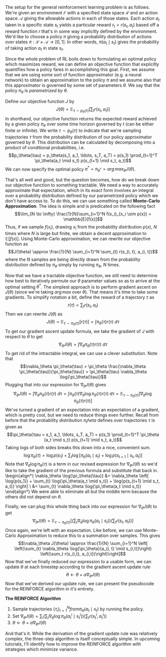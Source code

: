 The setup for the general reinforcement learning problem is as follows. We're given an environment $\mathcal{E}$ with a specified state space $\mathcal{S}$ and an action space $\mathcal{A}$ giving the allowable actions in each of those states. Each action $a_t$ taken in a specific state $s_t$ yields a particular reward $r_t = r(s_t, a_t)$ based off a reward function $r$ that's in some way implicitly defined by the environment. We'd like to choose a policy $\pi$ giving a probability distribution of actions over states $\pi: \mathcal{S} \times \mathcal{A} \to [0, 1]$. In other words, $\pi(a_t \mid s_t)$ gives the probability of taking action $a_t$ in state $s_t$.  
  
Since the whole problem of RL boils down to formulating an optimal policy which maximizes reward, we can define an objective function that explicitly quantifies how a policy fares in accomplishing this goal. First, we assume that we are using some sort of function approximator (e.g. a neural network) to obtain an approximation to the policy $\pi$ and we assume also that this approximator is governed by some set of parameters $\theta$. We say that the policy $\pi_\theta$ is _parametrized by_ $\theta$.  
  
Define our objective function $J$ by $$J(\theta) = \mathbb{E}_{\tau \sim p_\theta(\tau)} \left[ \sum_t r(s_t, a_t) \right]$$ In shorthand, our objective function returns the expected reward achieved by a given policy $\pi_\theta$ over some time horizon governed by $t$ (can be either finite or infinite). We write $\tau \sim p_\theta(\tau)$ to indicate that we're sampling trajectories $\tau$ from the probability distribution of our policy approximator governed by $\theta$. This distribution can be calculated by decomposing into a product of conditional probabilities, i.e. $$p_\theta(\tau) = p_\theta(s_1, a_1, \ldots, s_T, a_T) = p(s_1) \prod_{t=1}^T \pi_\theta(a_t \mid s_t) p(s_{t+1} \mid s_t, a_t)$$ We can now specify the optimal policy $\pi^* = \pi_{\theta^*} = arg\,max_\theta J(\theta)$.  
  
That's all well and good, but the question becomes, how do we break down our objective function to something tractable. We need a way to accurately approximate that expectation, which in its exact form involves an integral over a probability distribution defined by our parametrized policy which we don't have access to. To do this, we can use something called **Monte-Carlo Approximation**. The idea is simple and is predicated on the following fact $$\lim_{N \to \infty} \frac{1}{N}\sum_{i=1}^N f(x_i)_{x_i \sim p(x)} = \mathbb{E}[f(x)]$$ Thus, if we sample $f(x_i)$, drawing $x_i$ from the probability distribution $p(x)$, $N$ times where $N$ is large but finite, we obtain a decent approximation to $\mathbb{E}[f(x)]$. Using Monte-Carlo approximation, we can rewrite our objective function as $$J(\theta) \approx \frac{1}{N} \sum_{i=1}^N \sum_{t} r(s_{i, t}, a_{i, t})$$ where the $N$ samples are being directly drawn from the probability distribution defined by $\pi_\theta$ simply by running $\pi_\theta$, $N$ times.  
  
Now that we have a tractable objective function, we still need to determine how best to iteratively permute our $\theta$ parameter values so as to arrive at the optimal setting $\theta^*$. The simplest approach is to perform gradient ascent on $J(\theta)$ (since we're taking $arg\,max$ over $\theta$). That means it's time to take some gradients. To simplify notation a bit, define the reward of a trajectory $\tau$ as $$r(\tau) = \sum_{t} r(s_t, a_t)$$ Then we can rewrite $J(\theta)$ as $$J(\theta) = \mathbb{E}_{\tau \sim \pi_\theta(\tau)}[r(\tau)] = \int \pi_\theta(\tau) r(\tau)\ d\tau$$ To get our gradient ascent update formula, we take the gradient of $J$ with respect to $\theta$ to get $$\nabla_\theta J(\theta) = \int \nabla_\theta \pi_\theta(\tau)r(\tau)\ d\tau$$ To get rid of the intractable integral, we can use a clever substitution. Note that $$\nabla_\theta \pi_\theta(\tau) = \pi_\theta \frac{\nabla_\theta \pi_\theta(\tau)}{\pi_\theta(\tau)} = \pi_\theta(\tau) \nabla_\theta \log{\pi_\theta(\tau)}$$ Plugging that into our expression for $\nabla_\theta J(\theta)$ gives $$\nabla_\theta J(\theta) = \int \nabla_\theta \pi_\theta(\tau) r(\tau)\ d\tau = \int \pi_\theta(\tau) \nabla_\theta \log{\pi_\theta} (\tau) r(\tau)\ d\tau = \mathbb{E}_{\tau \sim \pi_\theta(\tau)} [\nabla_\theta \log{\pi_\theta(\tau)r(\tau)}]$$ We've turned a gradient of an expectation into an expectation of a gradient, which is pretty cool, but we need to reduce things even further. Recall from before that the probability distribution $\pi_theta$ defines over trajectories $\tau$ is given as $$\pi_\theta(\tau = s_1, a_1, \ldots, s_T, a_T) = p(s_1) \prod_{t=1}^T \pi_\theta (a_t \mid s_t) p(s_{t+1} \mid s_t, a_t)$$ Taking logs of both sides breaks this down into a nice, convenient sum. $$\log \pi_\theta(\tau) = \log p(s_1) + \sum_{t} \log \left[ \pi_\theta(a_t \mid s_t) + \log p(s_{t+1} \mid s_t, a_t) \right]$$ Note that $\nabla_\theta \log \pi_\theta(\tau)$ is a term in our revised expression for $\nabla_\theta J(\theta)$ so we'd like to take the gradient of the previous formula and substitute that back in. \begin{align*} \nabla_\theta \log{\pi_\theta(\tau)} &= \nabla_\theta \left[ \log{p(s_1)} + \sum_{t} \log{\pi_\theta(a_t \mid s_t)} + \log{p(s_{t+1} \mid s_t, a_t)} \right] \\ &= \sum_{t} \nabla_\theta \log{\pi_\theta(a_t \mid s_t)} \end{align*} We were able to eliminate all but the middle term because the others did not depend on $\theta$.  
  
Finally, we can plug this whole thing back into our expression for $\nabla_\theta J(\theta)$ to get $$\nabla_\theta J(\theta) = \mathbb{E}_{\tau \sim \pi_\theta(\tau)} \left[ \left(\sum_{t} \nabla_\theta \log{\pi_\theta}(a_t \mid s_t)\right) \left(\sum_t r(s_t, a_t)\right)\right]$$ Once again, we're left with an expectation. Like before, we can use Monte-Carlo Approximation to reduce this to a summation over samples. This gives $$\nabla_\theta J(\theta) \approx \frac{1}{N} \sum_{i=1}^N \left[ \left(\sum_{t} \nabla_\theta \log{\pi_\theta}(a_{i, t} \mid s_{i,t})\right) \left(\sum_t r(s_{i,t}, a_{i,t})\right)\right]$$ Now that we've finally reduced our expression to a usable form, we can update $\theta$ at each timestep according to the gradient ascent update rule $$\theta \leftarrow \theta + \alpha \nabla_\theta J(\theta)$$ Now that we've derived our update rule, we can present the pseudocode for the REINFORCE algorithm in it's entirety.  
  
**The REINFORCE Algorithm**

1. Sample trajectories $\{\tau_i\}_{i=1}^N from \pi_{\theta}(a_t \mid s_t)$ by running the policy.
2. Set $\nabla_\theta J(\theta) = \sum_i (\sum_t \nabla_\theta \log \pi_\theta(a^i_t \mid s^i_t)) (\sum_t r(s^i_t, a^i_t))$
3. $\theta \leftarrow \theta + \alpha \nabla_\theta J(\theta)$

And that's it. While the derivation of the gradient update rule was relatively complex, the three-step algorithm is itself conceptually simple. In upcoming tutorials, I'll identify how to improve the REINFORCE algorithm with strategies which minimize variance.
